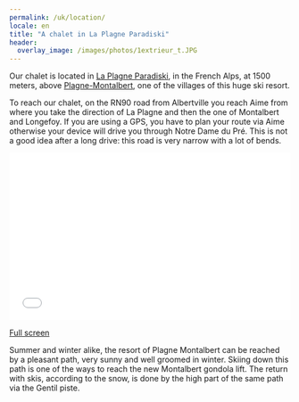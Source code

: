 ```yaml
---
permalink: /uk/location/
locale: en
title: "A chalet in La Plagne Paradiski"
header:
  overlay_image: /images/photos/1extrieur_t.JPG
---
```


Our chalet is located in <a href="http://winter.la-plagne.com" target="_blank">La Plagne Paradiski</a>, in the French Alps, at 1500 meters, above <a href="http://winter.montalbert.com">Plagne-Montalbert</a>, one of the villages of this huge ski resort.

To reach our chalet, on the RN90 road from Albertville you reach Aime from where you take the direction of La Plagne and then the one of Montalbert and Longefoy. If you are using a GPS, you have to plan your route via Aime otherwise your device will drive you through Notre Dame du Pré. This is not a good idea after a long drive: this road is very narrow with a lot of bends.

<iframe width="100%" height="300px" frameborder="0" allowfullscreen src="//umap.openstreetmap.fr/fr/map/refuge-de-montgesin_644781?scaleControl=false&miniMap=false&scrollWheelZoom=false&zoomControl=true&allowEdit=false&moreControl=false&searchControl=null&tilelayersControl=null&embedControl=null&datalayersControl=false&onLoadPanel=undefined&captionBar=false"></iframe><p><a href="//umap.openstreetmap.fr/fr/map/refuge-de-montgesin_644781">Full screen</a></p>

Summer and winter alike, the resort of Plagne Montalbert can be reached by a pleasant path, very sunny and well groomed in winter. Skiing down this path is one of the ways to reach the new Montalbert gondola lift. The return with skis, according to the snow, is done by the high part of the same path via the Gentil piste.
